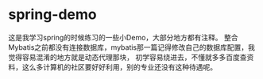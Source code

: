 # spring-demo
这是我学习spring的时候练习的一些小Demo，大部分地方都有注释。
整合Mybatis之前都没有连接数据库，mybatis那一篇记得修改自己的数据库配置，我觉得容易混淆的地方就是动态代理那块，
初学容易绕进去，不懂就多多百度查资料，这么多计算机的社区要好好利用，别的专业还没有这种待遇呢。
